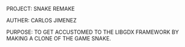 PROJECT: SNAKE REMAKE

AUTHER: CARLOS JIMENEZ

PURPOSE: TO GET ACCUSTOMED TO THE LIBGDX FRAMEWORK BY MAKING A CLONE OF THE GAME SNAKE.
